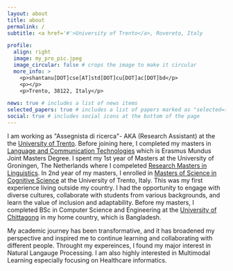 ```yaml
---
layout: about
title: about
permalink: /
subtitle: <a href='#'>University of Trento</a>, Rovereto, Italy

profile:
  align: right
  image: my_pro_pic.jpeg
  image_circular: false # crops the image to make it circular
  more_info: >
    <p>shantanu[DOT]cse[AT]std[DOT]cu[DOT]ac[DOT]bd</p>
    <p></p>
    <p>Trento, 38122, Italy</p>

news: true # includes a list of news items
selected_papers: true # includes a list of papers marked as "selected={true}"
social: true # includes social icons at the bottom of the page
---
```


I am working as "Assegnista di ricerca"- AKA (Research Assistant) at the the [University of Trento](https://webapps.unitn.it/du/it/Persona/PER0253874). Before joining here, I completed my masters in [Language and Communication Technologies](https://lct-master.org) which is Erasmus Mundus Joint Masters Degree. I spent my 1st year of Masters at the University of Groningen, The Netherlands where I compeleted [Research Masters in Linguistics](https://www.rug.nl/masters/linguistics-research/?lang=en). In 2nd year of my masters, I enrolled in [Masters of Science in Cognitive Science](https://corsi.unitn.it/en/cognitive-science) at the University of Trento, Italy. This was my first experience living outside my country. I had the opportunity to engage with diverse cultures, collaborate with students from various backgrounds, and learn the value of inclusion and adaptability. Before my masters, I completed BSc in Computer Science and Engineering at the [University of Chittagong](https://web.cu.ac.bd/v2/) in my home country, which is Bangladesh. 

My academic journey has been transformative, and it has broadened my perspective and inspired me to continue learning and collaborating with different people. Throught my expereinces, I found my major interest in Natural Langauge Processing. I am also highly interested in Multimodal Learning especially focusing on Healthcare informatics. 

<!-- Write your biography here. Tell the world about yourself. Link to your favorite [subreddit](http://reddit.com). You can put a picture in, too. The code is already in, just name your picture `prof_pic.jpg` and put it in the `img/` folder.

Put your address / P.O. box / other info right below your picture. You can also disable any of these elements by editing `profile` property of the YAML header of your `_pages/about.md`. Edit `_bibliography/papers.bib` and Jekyll will render your [publications page](/al-folio/publications/) automatically.

Link to your social media connections, too. This theme is set up to use [Font Awesome icons](https://fontawesome.com/) and [Academicons](https://jpswalsh.github.io/academicons/), like the ones below. Add your Facebook, Twitter, LinkedIn, Google Scholar, or just disable all of them. -->
